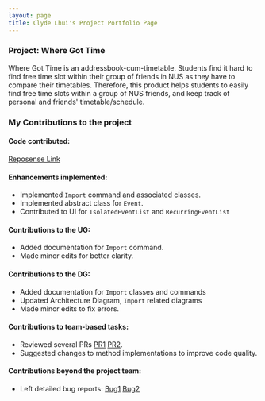 ```yaml
---
layout: page
title: Clyde Lhui's Project Portfolio Page
---
```

### Project: Where Got Time

Where Got Time is an addressbook-cum-timetable. Students find it hard to find free time slot within their group of
friends in NUS as they have to compare their timetables. Therefore, this product helps students to easily find free time
slots within a group of NUS friends, and keep track of personal and friends' timetable/schedule.

### My Contributions to the project
#### **Code contributed**:
[Reposense Link](https://nus-cs2103-ay2223s2.github.io/tp-dashboard/?search=clydelhui&breakdown=true)

#### **Enhancements implemented**:
* Implemented `Import` command and associated classes.
* Implemented abstract class for `Event`.
* Contributed to UI for `IsolatedEventList` and `RecurringEventList`

#### **Contributions to the UG**:
* Added documentation for `Import` command.
* Made minor edits for better clarity.

#### **Contributions to the DG**:
* Added documentation for `Import` classes and commands
* Updated Architecture Diagram, `Import` related diagrams
* Made minor edits to fix errors.

#### **Contributions to team-based tasks**:
* Reviewed several PRs [PR1](https://github.com/AY2223S2-CS2103T-T09-2/tp/pull/43) [PR2](https://github.com/AY2223S2-CS2103T-T09-2/tp/pull/42).
* Suggested changes to method implementations to improve code quality.

#### **Contributions beyond the project team**:
* Left detailed bug reports: [Bug1](https://github.com/clydelhui/ped/issues/2) [Bug2](https://github.com/clydelhui/ped/issues/6)
